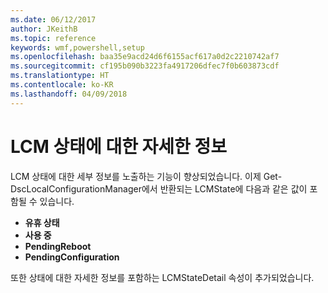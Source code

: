 ```yaml
---
ms.date: 06/12/2017
author: JKeithB
ms.topic: reference
keywords: wmf,powershell,setup
ms.openlocfilehash: baa35e9acd24d6f6155acf617a0d2c2210742af7
ms.sourcegitcommit: cf195b090b3223fa4917206dfec7f0b603873cdf
ms.translationtype: HT
ms.contentlocale: ko-KR
ms.lasthandoff: 04/09/2018
---
```

# <a name="detailed-information-about-lcm-state"></a>LCM 상태에 대한 자세한 정보

LCM 상태에 대한 세부 정보를 노출하는 기능이 향상되었습니다. 이제 Get-DscLocalConfigurationManager에서 반환되는 LCMState에 다음과 같은 값이 포함될 수 있습니다.

* **유휴 상태**
* **사용 중**
* **PendingReboot**
* **PendingConfiguration**

또한 상태에 대한 자세한 정보를 포함하는 LCMStateDetail 속성이 추가되었습니다.